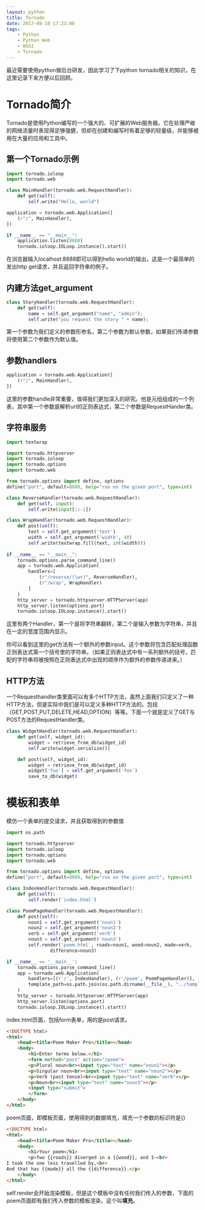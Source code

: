 ```yaml
---
layout: python
title: Tornado
date: 2017-08-10 17:23:00
tags:
    - Python
    - Python Web
    - WSGI
    - Tornado
---
```


最近需要使用python做后台研发，因此学习了下python tornado相关的知识，在这里记录下来方便以后回顾。

# Tornado简介

Tornado是使用Python编写的一个强大的、可扩展的Web服务器。它在处理严峻的网络流量时表现得足够强健，但却在创建和编写时有着足够的轻量级，并能够被用在大量的应用和工具中。

## 第一个Tornado示例

```python
import tornado.ioloop
import tornado.web

class MainHandler(tornado.web.RequestHandler):
    def get(self):
        self.write("Hello, world")

application = tornado.web.Application([
    (r"/", MainHandler),
])

if __name__ == "__main__":
    application.listen(8888)
    tornado.ioloop.IOLoop.instance().start()

```
在浏览器输入localhost:8888即可以得到hello world的输出，这是一个最简单的发出http get请求，并且返回字符串的例子。

## 内建方法get_argument

```python
class StoryHandler(tornado.web.RequestHandler):
    def get(self):
        name = self.get_argument("name", "admin");
        self.write("you request the story " + name);

```
第一个参数为我们定义的参数形参名，第二个参数为默认参数，如果我们传递参数将使用第二个参数作为默认值。


## 参数handlers
```python
application = tornado.web.Application([
    (r"/", MainHandler),
])
```
这里的参数handle非常重要，值得我们更加深入的研究。他是元组组成的一个列表，其中第一个参数是解析url的正则表达式，第二个参数是RequestHander类。


## 字符串服务
```python
import textwrap

import tornado.httpserver
import tornado.ioloop
import tornado.options
import tornado.web

from tornado.options import define, options
define("port", default=8000, help="run on the given port", type=int)

class ReverseHandler(tornado.web.RequestHandler):
    def get(self, input):
        self.write(input[::-1])

class WrapHandler(tornado.web.RequestHandler):
    def post(self):
        text = self.get_argument('text')
        width = self.get_argument('width', 40)
        self.write(textwrap.fill(text, int(width)))
        
if __name__ == "__main__":
    tornado.options.parse_command_line()
    app = tornado.web.Application(
        handlers=[
            (r"/reverse/(\w+)", ReverseHandler),
            (r"/wrap", WrapHandler)
        ]
    )
    http_server = tornado.httpserver.HTTPServer(app)
    http_server.listen(options.port)
    tornado.ioloop.IOLoop.instance().start()

```
这里有两个Handler，第一个是将字符串翻转，第二个是输入参数为字符串，并且在一定的宽度范围内显示。

你可以看到这里的get方法有一个额外的参数input。这个参数将包含匹配处理函数正则表达式第一个括号里的字符串。（如果正则表达式中有一系列额外的括号，匹配的字符串将被按照在正则表达式中出现的顺序作为额外的参数传递进来。）

## HTTP方法

一个Requesthandler类里面可以有多个HTTP方法，虽然上面我们只定义了一种HTTP方法，但是实际中我们是可以定义多种HTTP方法的。包括（GET,POST,PUT,DELETE,HEAD,OPTION）等等。下面一个就是定义了GET与POST方法的RequestHandler类。
```python
class WidgetHandler(tornado.web.RequestHandler):
    def get(self, widget_id):
        widget = retrieve_from_db(widget_id)
        self.write(widget.serialize())

    def post(self, widget_id):
        widget = retrieve_from_db(widget_id)
        widget['foo'] = self.get_argument('foo')
        save_to_db(widget)

```

# 模板和表单

模仿一个表单的提交请求，并且获取得到的参数值
```python
import os.path

import tornado.httpserver
import tornado.ioloop
import tornado.options
import tornado.web

from tornado.options import define, options
define("port", default=8000, help="run on the given port", type=int)

class IndexHandler(tornado.web.RequestHandler):
    def get(self):
        self.render('index.html')

class PoemPageHandler(tornado.web.RequestHandler):
    def post(self):
        noun1 = self.get_argument('noun1')
        noun2 = self.get_argument('noun2')
        verb = self.get_argument('verb')
        noun3 = self.get_argument('noun3')
        self.render('poem.html', roads=noun1, wood=noun2, made=verb,
                difference=noun3)

if __name__ == '__main__':
    tornado.options.parse_command_line()
    app = tornado.web.Application(
        handlers=[(r'/', IndexHandler), (r'/poem', PoemPageHandler)],
        template_path=os.path.join(os.path.dirname(__file__), "../templates")
    )
    http_server = tornado.httpserver.HTTPServer(app)
    http_server.listen(options.port)
    tornado.ioloop.IOLoop.instance().start()

```
index.html页面，包括form表单，用的是post请求。
```html
<!DOCTYPE html>
<html>
    <head><title>Poem Maker Pro</title></head>
    <body>
        <h1>Enter terms below.</h1>
        <form method="post" action="/poem">
        <p>Plural noun<br><input type="text" name="noun1"></p>
        <p>Singular noun<br><input type="text" name="noun2"></p>
        <p>Verb (past tense)<br><input type="text" name="verb"></p>
        <p>Noun<br><input type="text" name="noun3"></p>
        <input type="submit">
        </form>
    </body>
</html>
```

poem页面，即模板页面，使用得到的数据填充，填充一个参数的标识符是{}
```html
<!DOCTYPE html>
<html>
    <head><title>Poem Maker Pro</title></head>
    <body>
        <h1>Your poem</h1>
        <p>Two {{roads}} diverged in a {{wood}}, and I—<br>
I took the one less travelled by,<br>
And that has {{made}} all the {{difference}}.</p>
    </body>
</html>
```

self.render会开始渲染模板，但是这个模板中没有任何我们传入的参数，下面的poem页面即有我们传入参数的模板渲染，这个叫**填充**。



